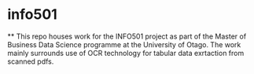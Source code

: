 # info501

** This repo houses work for the INFO501 project as part of the Master of Business Data Science programme at the University of Otago.
The work mainly surrounds use of OCR technology for tabular data exrtaction from scanned pdfs.
